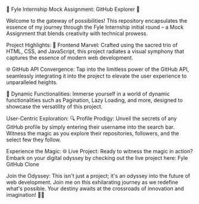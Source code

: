 
🚀 Fyle Internship Mock Assignment: GitHub Explorer 🚀

Welcome to the gateway of possibilities! This repository encapsulates the essence of my journey through the Fyle Internship initial round – a Mock Assignment that blends creativity with technical prowess.

Project Highlights:
🎨 Frontend Marvel:
Crafted using the sacred trio of HTML, CSS, and JavaScript, this project radiates a visual symphony that captures the essence of modern web development.

🌐 GitHub API Convergence:
Tap into the limitless power of the GitHub API, seamlessly integrating it into the project to elevate the user experience to unparalleled heights.

🚀 Dynamic Functionalities:
Immerse yourself in a world of dynamic functionalities such as Pagination, Lazy Loading, and more, designed to showcase the versatility of this project.

User-Centric Exploration:
🔍 Profile Prodigy:
Unveil the secrets of any GitHub profile by simply entering their username into the search bar. Witness the magic as you explore their repositories, followers, and the select few they follow.

Experience the Magic:
🌐 Live Project:
Ready to witness the magic in action? Embark on your digital odyssey by checking out the live project here: Fyle GitHub Clone

Join the Odyssey:
This isn't just a project; it's an odyssey into the future of web development. Join me on this exhilarating journey as we redefine what's possible. Your destiny awaits at the crossroads of innovation and imagination! 🚀🌟
